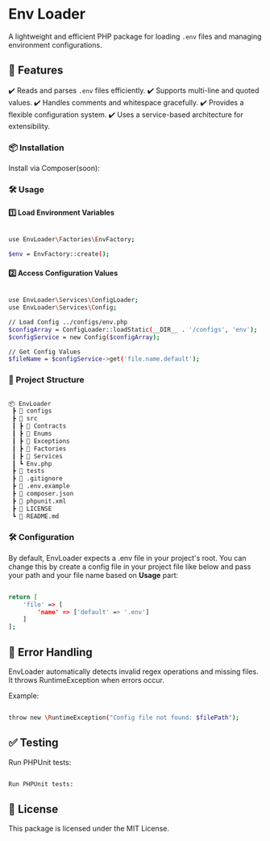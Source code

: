 # Env Loader

A lightweight and efficient PHP package for loading `.env` files and managing environment configurations.

## 🚀 Features

✔️ Reads and parses `.env` files efficiently.
✔️ Supports multi-line and quoted values.
✔️ Handles comments and whitespace gracefully.
✔️ Provides a flexible configuration system.
✔️ Uses a service-based architecture for extensibility.

### 📦 Installation

Install via Composer(soon):

### 🛠️ Usage

#### 1️⃣ Load Environment Variables

```bash

use EnvLoader\Factories\EnvFactory;

$env = EnvFactory::create();

```

#### 2️⃣ Access Configuration Values

```bash

use EnvLoader\Services\ConfigLoader;
use EnvLoader\Services\Config;

// Load Config ../configs/env.php
$configArray = ConfigLoader::loadStatic(__DIR__ . '/configs', 'env');
$configService = new Config($configArray);

// Get Config Values
$fileName = $configService->get('file.name.default');

```

### 📁 Project Structure

```bash

📦 EnvLoader
 ┣ 📂 configs
 ┣ 📂 src
 ┃ ┣ 📂 Contracts
 ┃ ┣ 📂 Enums
 ┃ ┣ 📂 Exceptions
 ┃ ┣ 📂 Factories
 ┃ ┣ 📂 Services
 ┃ ┗ Env.php
 ┣ 📂 tests
 ┣ 📜 .gitignore
 ┣ 📜 .env.example
 ┣ 📜 composer.json
 ┣ 📜 phpunit.xml
 ┣ 📜 LICENSE
 ┗ 📜 README.md

```

### 🛠 Configuration

By default, EnvLoader expects a .env file in your project's root.
You can change this by create a config file in your project file like below and pass your path and your file name based on **Usage** part:

```bash

return [
    'file' => [
        'name' => ['default' => '.env']
    ]
];

```

## 📌 Error Handling

EnvLoader automatically detects invalid regex operations and missing files.
It throws RuntimeException when errors occur.

Example:

```bash

throw new \RuntimeException("Config file not found: $filePath");

```

## ✅ Testing

Run PHPUnit tests:

```bash

Run PHPUnit tests:

```

## 📄 License

This package is licensed under the MIT License.


